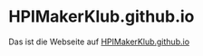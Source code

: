 # HPIMakerKlub.github.io

Das ist die Webseite auf [HPIMakerKlub.github.io](http://HPIMakerKlub.github.io)
